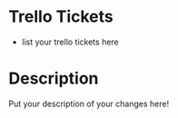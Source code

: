 # Trello Tickets
- list your trello tickets here

# Description
Put your description of your changes here!

